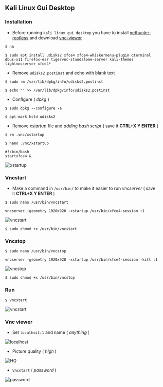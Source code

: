 ## Kali Linux Gui Desktop

### Installation

* Before running `kali linux gui desktop` you have to install [nethunter-rootless](../nethunter-rootless) and download [vnc-viewer](https://play.google.com/store/apps/details?id=com.realvnc.viewer.android)  

```
$ nh
```
```
$ sudo apt install udisks2 xfce4 xfce4-whiskermenu-plugin qterminal dbus-x11 firefox-esr tigervnc-standalone-server kali-themes tightvncserver xfce4*
```

* Remove `udisks2.postinst` and echo with blank text
```
$ sudo rm /var/lib/dpkg/info/udisks2.postinst
```
```
$ echo "" >> /var/lib/dpkg/info/udisks2.postinst
```

* Configure ( _dpkg_ )
```
$ sudo dpkg --configure -a
```
```
$ apt-mark hold udisks2
```

* Remove _xstartup_ file and _adding bash script_ ( save it __CTRL+X Y ENTER__ )
```
$ rm .vnc/xstartup
```
```
$ nano .vnc/xstartup
```

```
#!/bin/bash
startxfce4 &
```

![xstartup](https://i.ibb.co/8Y2RMD7/xstartup.jpg)

### Vncstart

* Make a command in `/usr/bin/` to make it easier to run _vncserver_ ( save it __CTRL+X Y ENTER__ )

```
$ sudo nano /usr/bin/vncstart
```

```
vncserver -geometry 1920x920 -xstartup /usr/bin/xfce4-session :1
```

![vncstart](https://i.ibb.co/xjWv5j4/vncstart.jpg)

```
$ sudo chmod +x /usr/bin/vncstart
```

### Vncstop

```
$ sudo nano /usr/bin/vncstop
```

```
vncserver -geometry 1920x920 -xstartup /usr/bin/xfce4-session -kill :1
```

![vncstop](https://i.ibb.co/k2ZRYK6/vncstop.jpg)

```
$ sudo chmod +x /usr/bin/vncstop
```

### Run

```
$ vncstart
```
![vncstart](https://i.ibb.co/7XV7P60/vncstart.jpg)

### Vnc viewer

* Set `localhost:1` and name ( _anything_ )

![localhost](https://i.ibb.co/MMycL11/lhost.jpg)

* Picture quality ( _high_ )

![HQ](https://i.ibb.co/FVjX5JF/hq.jpg)

* `Vncstart` ( _password_ )

![password](https://i.ibb.co/48v0j08/password.jpg)


